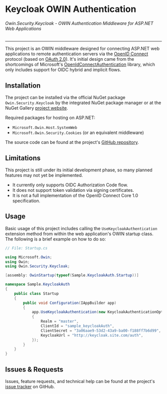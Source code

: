 # Keycloak OWIN Authentication
###### Owin.Security.Keycloak - OWIN Authentication Middleware for ASP.NET Web Applications
-------------------------------------------------------------------------------------------

This project is an OWIN middleware designed for connecting ASP.NET web applications to remote
authentication servers via the [OpenID Connect](http://openid.net/) protocol (based on [OAuth 2.0](http://oauth.net/2/)).
It's initial design came from the shortcomings of Microsoft's
[OpenIdConnectAuthentication](https://msdn.microsoft.com/en-us/library/owin.openidconnectauthenticationextensions.aspx)
library, which only includes support for OIDC hybrid and implicit flows.

## Installation

The project can be installed via the official NuGet package `Owin.Security.Keycloak` by the integrated NuGet package manager or at the NuGet Gallery [project website](https://www.nuget.org/packages/Owin.Security.Keycloak).

Required packages for hosting on ASP.NET:
- `Microsoft.Owin.Host.SystemWeb`
- `Microsoft.Owin.Security.Cookies` (or an equivalent middleware)

The source code can be found at the project's [GitHub repository](https://github.com/dylanplecki/KeycloakOwinAuthentication).

## Limitations

This project is still under its initial development phase, so many planned features may not yet be implemented.

- It currently only supports OIDC Authorization Code flow.
- It does not support token validation via signing certificates.
- It is not a full implementation of the OpenID Connect Core 1.0 specification.

## Usage

Basic usage of this project includes calling the `UseKeycloakAuthentication` extension method from within the web application's OWIN startup class.
The following is a brief example on how to do so:

```c#
// File: Startup.cs

using Microsoft.Owin;
using Owin;
using Owin.Security.Keycloak;

[assembly: OwinStartup(typeof(Sample.KeycloakAuth.Startup))]

namespace Sample.KeycloakAuth
{
    public class Startup
    {
        public void Configuration(IAppBuilder app)
        {
            app.UseKeycloakAuthentication(new KeycloakAuthenticationOptions
            {
                Realm = "master",
                ClientId = "sample_keycloakAuth",
                ClientSecret = "3a06aae9-53d2-43a9-ba00-f188ff7b6d99",
                KeycloakUrl = "http://keycloak.site.com/auth",
            });
        }
    }
}
```

## Issues & Requests

Issues, feature requests, and technical help can be found at the project's [issue tracker](https://github.com/dylanplecki/KeycloakOwinAuthentication/issues) on GitHub.
